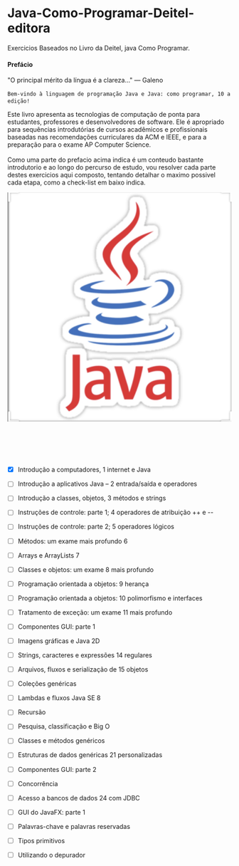 # Java-Como-Programar-Deitel-editora
Exercicios Baseados no Livro da Deitel,  java Como Programar.

#### Prefácio

"O principal mérito da língua é a clareza..."
— Galeno
<br>


	Bem-vindo à linguagem de programação Java e Java: como programar, 10 a edição! 
Este livro apresenta as tecnologias de
computação de ponta para estudantes, professores e desenvolvedores de software. 
Ele é apropriado para sequências introdutórias de
cursos acadêmicos e profissionais baseadas nas recomendações curriculares da ACM e IEEE, 
e para a preparação para o exame AP Computer Science.
<br>
<br>
	Como uma parte do prefacio acima indica é um conteudo bastante introdutorio e ao longo do percurso de estudo, 
vou resolver cada parte destes exercicios aqui composto, tentando detalhar o maximo possivel cada etapa, como a check-list em baixo indica. 


	
![java image!](IMG_2634.jpg "java log")

<br>
<br>
<br>
<br>

- [x] Introdução a computadores, 1 internet e Java



- [ ] Introdução a aplicativos Java – 2 entrada/saída e operadores



- [ ] Introdução a classes, objetos, 3 métodos e strings


- [ ] Instruções de controle: parte 1; 4 operadores de atribuição ++ e --


- [ ] Instruções de controle: parte 2; 5 operadores lógicos


- [ ] Métodos: um exame mais profundo 6

- [ ] Arrays e ArrayLists 7


- [ ] Classes e objetos: um exame 8 mais profundo

- [ ] Programação orientada a objetos: 9 herança


- [ ] Programação orientada a objetos: 10 polimorfismo e interfaces

- [ ] Tratamento de exceção: um exame 11 mais profundo

- [ ] Componentes GUI: parte 1

- [ ] Imagens gráficas e Java 2D

- [ ] Strings, caracteres e expressões 14 regulares

- [ ] Arquivos, fluxos e serialização de 15 objetos

- [ ] Coleções genéricas

- [ ] Lambdas e fluxos Java SE 8

- [ ] Recursão


- [ ] Pesquisa, classificação e Big O


- [ ] Classes e métodos genéricos


- [ ] Estruturas de dados genéricas 21 personalizadas


- [ ] Componentes GUI: parte 2


- [ ] Concorrência


- [ ] Acesso a bancos de dados 24 com JDBC


- [ ] GUI do JavaFX: parte 1


- [ ] Palavras-chave e palavras reservadas


- [ ] Tipos primitivos

- [ ] Utilizando o depurador



